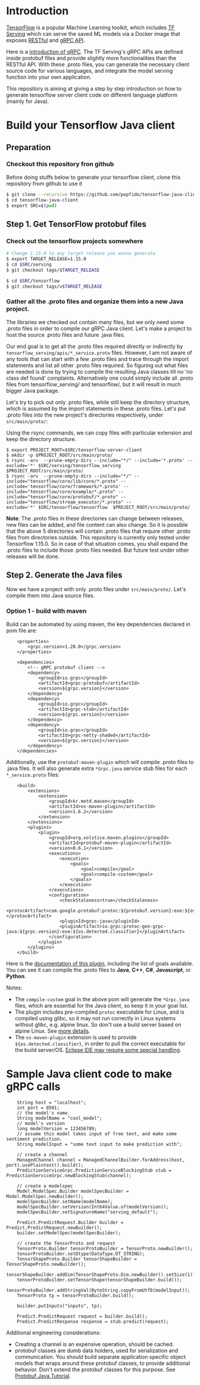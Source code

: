 # Introduction

[TensorFlow](https://github.com/tensorflow/tensorflow) is a popular Machine Learning toolkit, which includes [TF Serving](https://github.com/tensorflow/serving) which can serve the saved ML models via a Docker image that exposes [RESTful](https://github.com/tensorflow/serving/blob/master/tensorflow_serving/g3doc/api_rest.md) and [gRPC API](https://github.com/tensorflow/serving/tree/master/tensorflow_serving/apis).

Here is a [introduction of gRPC](https://grpc.io/docs/guides/index.html). The TF Serving's gRPC APIs are defined inside protobuf files and provide slightly more functionalities than the RESTful API. With these .proto files, you can generate the necessary client source code for various languages, and integrate the model serving function into your own application.

This repository is aiming at giving a step by step introduction on how to generate tensorflow server client code on different language platform (mainly for Java).

# Build your Tensorflow Java client

## Preparation

### Checkout this repository fron github
Before doing stuffs below to generate your tensorflow client, clone this repository from github to use it
```bash
$ git clone --recursive https://github.com/popfido/tensorflow-java-client.git
$ cd tensorflow-java-client
$ export SRC=$(pwd)
```

## Step 1. Get TensorFlow protobuf files

### Check out the tensorflow projects somewhere

```bash
# Change 1.15.0 to any target release you wanna generate
$ export TARGET_RELEASE=1.15.0
$ cd $SRC/serving
$ git checkout tags/$TARGET_RELEASE

$ cd $SRC/tensorflow
$ git checkout tags/v$TARGET_RELEASE
```

### Gather all the .proto files and organize them into a new Java project.

The libraries we checked out contain many files, but we only need some .proto files in order to compile our gRPC Java client. Let's make a project to host the source .proto files and future .java files.

Our end goal is to get all the .proto files required directly or indirectly by `tensorflow_serving/apis/*_service.proto` files. However, I am not aware of any tools that can start with a few .proto files and trace through the import statements and list all other .proto files required. So figuring out what files are needed is done by trying to compile the resulting Java classes till no 'no class def found' complaints. Alternatively one could simply include all .proto files from tensorflow_serving/ and tensorflow/, but it will result in much bigger Java package.

Let's try to pick out only .proto files, while still keep the directory structure, which is assumed by the import statements in these .proto files. Let's put .proto files into the new project's directories respectively, under `src/main/proto/`:

Using the rsync commands, we can copy files with particular extension and keep the directory structure.

```
$ export PROJECT_ROOT=$SRC/tensorflow-server-client
$ mkdir -p $PROJECT_ROOT/src/main/proto/
$ rsync -arv  --prune-empty-dirs --include="*/" --include='*.proto' --exclude='*' $SRC/serving/tensorflow_serving  $PROJECT_ROOT/src/main/proto/
$ rsync -arv  --prune-empty-dirs --include="*/" --include="tensorflow/core/lib/core/*.proto" --include='tensorflow/core/framework/*.proto' --include="tensorflow/core/example/*.proto" --include="tensorflow/core/protobuf/*.proto" --include="tensorflow/stream_executor/*.proto" --
exclude='*' $SRC/tensorflow/tensorflow  $PROJECT_ROOT/src/main/proto/
```

**Note**: The .proto files in these directories can change between releases, new files can be added, and file content can also change. So it is possible that the above 5 directories will contain .proto files that require other .proto files from directories outside. This repository is currently only tested under Tensorflow 1.15.0. So in case of that situation comes, you shall expand the .proto files to include those .proto files needed. But future test under other releases will be done.

## Step 2. Generate the Java files

Now we have a project with only .proto files under `src/main/proto/`. Let's compile them into Java source files.

### Option 1 - build with maven

Build can be automated by using maven, the key dependencies declared in pom file are:

```
    <properties>
        <grpc.version>1.28.0</grpc.version>
    </properties>
    
    <dependencies>
        <!-- gRPC protobuf client -->
        <dependency>
            <groupId>io.grpc</groupId>
            <artifactId>grpc-protobuf</artifactId>
            <version>${grpc.version}</version>
        </dependency>
        <dependency>
            <groupId>io.grpc</groupId>
            <artifactId>grpc-stub</artifactId>
            <version>${grpc.version}</version>
        </dependency>
        <dependency>
            <groupId>io.grpc</groupId>
            <artifactId>grpc-netty-shaded</artifactId>
            <version>${grpc.version}</version>
        </dependency>
    </dependencies>
```

Additionally, use the `protobuf-maven-plugin` which will compile .proto files to .java files. It will also generate extra `*Grpc.java` service stub files for each `*_service.proto` files:

```
    <build>
        <extensions>
            <extension>
                <groupId>kr.motd.maven</groupId>
                <artifactId>os-maven-plugin</artifactId>
                <version>1.6.2</version>
            </extension>
        </extensions>
        <plugins>
            <plugin>
                <groupId>org.xolstice.maven.plugins</groupId>
                <artifactId>protobuf-maven-plugin</artifactId>
                <version>0.6.1</version>
                <executions>
                    <execution>
                        <goals>
                            <goal>compile</goal>
                            <goal>compile-custom</goal>
                        </goals>
                    </execution>
                </executions>
                <configuration>
                    <checkStaleness>true</checkStaleness>
                    <protocArtifact>com.google.protobuf:protoc:${protobuf.version}:exe:${os.detected.classifier}</protocArtifact>
                    <pluginId>grpc-java</pluginId>
                    <pluginArtifact>io.grpc:protoc-gen-grpc-java:${grpc.version}:exe:${os.detected.classifier}</pluginArtifact>
                </configuration>
            </plugin>
        </plugins>
    </build>
```

Here is the [documentation of this plugin](https://www.xolstice.org/protobuf-maven-plugin/), including the list of goals available. You can see it can compile the .proto files to **Java**, **C++**, **C#**, **Javascript**, or **Python**.

Notes:

- The `compile-custom` goal in the above pom will generate the `*Grpc.java` files, which are essential for the Java client, so keep it in your goal list.
- The plugin includes pre-compiled `protoc` executable for Linux, and is compiled using glibc, so it may not run correctly in Linux systems without glibc, e.g. alpine linux. So don't use a build server based on alpine Linux. See [more details](https://github.com/xolstice/protobuf-maven-plugin/issues/23#issuecomment-266098369).
- The `os-maven-plugin` extension is used to provide `${os.detected.classifier}`, in order to pull the correct executable for the build server/OS. [Eclipse IDE may require some special handling](https://github.com/trustin/os-maven-plugin#issues-with-eclipse-m2e-or-other-ides).

# Sample Java client code to make gRPC calls

```
    String host = "localhost";
    int port = 8501;
    // the model's name. 
    String modelName = "cool_model";
    // model's version
    long modelVersion = 123456789;
    // assume this model takes input of free text, and make some sentiment prediction.
    String modelInput = "some text input to make prediction with";
    
    // create a channel
    ManagedChannel channel = ManagedChannelBuilder.forAddress(host, port).usePlaintext().build();
    PredictionServiceGrpc.PredictionServiceBlockingStub stub = PredictionServiceGrpc.newBlockingStub(channel);
    
    // create a modelspec
    Model.ModelSpec.Builder modelSpecBuilder = Model.ModelSpec.newBuilder();
    modelSpecBuilder.setName(modelName);
    modelSpecBuilder.setVersion(Int64Value.of(modelVersion));
    modelSpecBuilder.setSignatureName("serving_default");

    Predict.PredictRequest.Builder builder = Predict.PredictRequest.newBuilder();
    builder.setModelSpec(modelSpecBuilder);
    
    // create the TensorProto and request
    TensorProto.Builder tensorProtoBuilder = TensorProto.newBuilder();
    tensorProtoBuilder.setDtype(DataType.DT_STRING);
    TensorShapeProto.Builder tensorShapeBuilder = TensorShapeProto.newBuilder();
    tensorShapeBuilder.addDim(TensorShapeProto.Dim.newBuilder().setSize(1));
    tensorProtoBuilder.setTensorShape(tensorShapeBuilder.build());
    tensorProtoBuilder.addStringVal(ByteString.copyFromUtf8(modelInput));
    TensorProto tp = tensorProtoBuilder.build();

    builder.putInputs("inputs", tp);
    
    Predict.PredictRequest request = builder.build();
    Predict.PredictResponse response = stub.predict(request);
```

Additional engineering considerations:

- Creating a channel is an expensive operation, should be cached.
- protobuf classes are dumb data holders, used for serialization and communication. You should build separate application specific object models that wraps around these protobuf classes, to provide additional behavior. Don't extend the protobuf classes for this purpose. See [Protobuf Java Tutorial](https://developers.google.com/protocol-buffers/docs/javatutorial).
